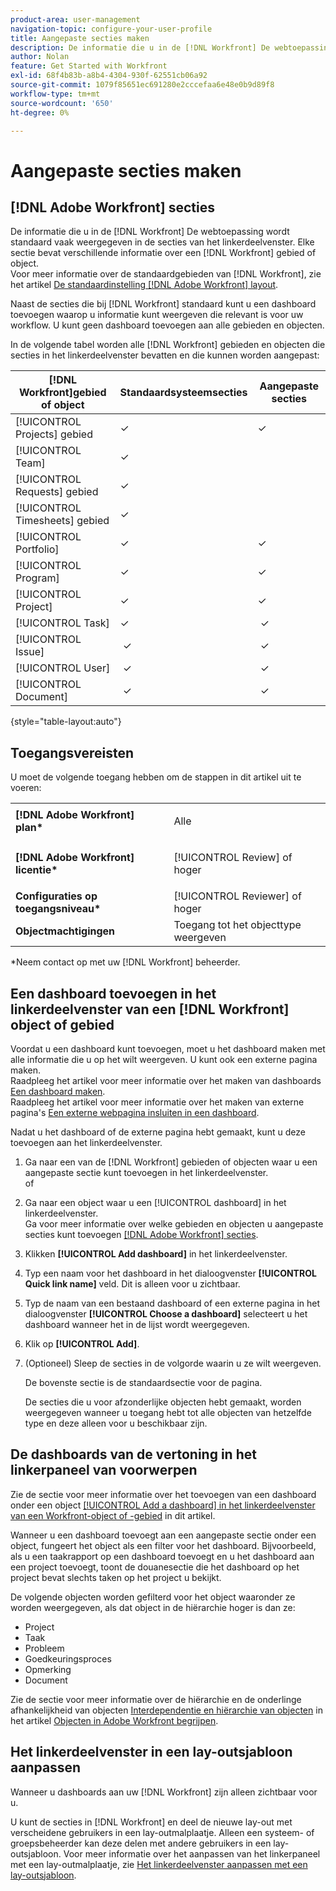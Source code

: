 ```yaml
---
product-area: user-management
navigation-topic: configure-your-user-profile
title: Aangepaste secties maken
description: De informatie die u in de [!DNL Workfront] De webtoepassing wordt standaard vaak weergegeven in de secties in het linkerdeelvenster. Elke sectie bevat verschillende informatie over een [!DNL Workfront] gebied of object.
author: Nolan
feature: Get Started with Workfront
exl-id: 68f4b83b-a8b4-4304-930f-62551cb06a92
source-git-commit: 1079f85651ec691280e2cccefaa6e48e0b9d89f8
workflow-type: tm+mt
source-wordcount: '650'
ht-degree: 0%

---
```


# Aangepaste secties maken

## [!DNL Adobe Workfront] secties

De informatie die u in de [!DNL Workfront] De webtoepassing wordt standaard vaak weergegeven in de secties van het linkerdeelvenster. Elke sectie bevat verschillende informatie over een [!DNL Workfront] gebied of object.\
Voor meer informatie over de standaardgebieden van [!DNL Workfront], zie het artikel [De standaardinstelling [!DNL Adobe Workfront] layout](../../../administration-and-setup/customize-workfront/use-layout-templates/about-the-default-wf-layout.md).

Naast de secties die bij [!DNL Workfront] standaard kunt u een dashboard toevoegen waarop u informatie kunt weergeven die relevant is voor uw workflow. U kunt geen dashboard toevoegen aan alle gebieden en objecten.

In de volgende tabel worden alle [!DNL Workfront] gebieden en objecten die secties in het linkerdeelvenster bevatten en die kunnen worden aangepast:

| **[!DNL Workfront]gebied of object** | **Standaardsysteemsecties** | **Aangepaste secties** |
|---|---|---|
| [!UICONTROL Projects] gebied | ✓ | ✓ |
| [!UICONTROL Team] | ✓ |   |
| [!UICONTROL Requests] gebied | ✓ |   |
| [!UICONTROL Timesheets] gebied | ✓ |   |
| [!UICONTROL Portfolio] | ✓ | ✓ |
| [!UICONTROL Program] | ✓ | ✓ |
| [!UICONTROL Project] | ✓ | ✓ |
| [!UICONTROL Task] | ✓ |  ✓ |
| [!UICONTROL Issue] |  ✓ |  ✓ |
| [!UICONTROL User] |  ✓ |  ✓ |
| [!UICONTROL Document] |  ✓ |  ✓ |

{style="table-layout:auto"}

## Toegangsvereisten

U moet de volgende toegang hebben om de stappen in dit artikel uit te voeren:

<table style="table-layout:auto"> 
 <col> 
 </col> 
 <col> 
 </col> 
 <tbody> 
  <tr> 
   <td role="rowheader"><strong>[!DNL Adobe Workfront] plan*</strong></td> 
   <td> <p>Alle</p> </td> 
  </tr> 
  <tr> 
   <td role="rowheader"><strong>[!DNL Adobe Workfront] licentie*</strong></td> 
   <td> <p>[!UICONTROL Review] of hoger</p> </td> 
  </tr> 
  <tr> 
   <td role="rowheader"><strong>Configuraties op toegangsniveau*</strong></td> 
   <td>[!UICONTROL Reviewer] of hoger</td> 
  </tr> 
  <tr> 
   <td role="rowheader"><strong>Objectmachtigingen</strong></td> 
   <td>Toegang tot het objecttype weergeven</td> 
  </tr> 
 </tbody> 
</table>

&#42;Neem contact op met uw [!DNL Workfront] beheerder.

## Een dashboard toevoegen in het linkerdeelvenster van een [!DNL Workfront] object of gebied

Voordat u een dashboard kunt toevoegen, moet u het dashboard maken met alle informatie die u op het wilt weergeven. U kunt ook een externe pagina maken.\
Raadpleeg het artikel voor meer informatie over het maken van dashboards [Een dashboard maken](../../../reports-and-dashboards/dashboards/creating-and-managing-dashboards/create-dashboard.md).\
Raadpleeg het artikel voor meer informatie over het maken van externe pagina&#39;s [Een externe webpagina insluiten in een dashboard](../../../reports-and-dashboards/dashboards/creating-and-managing-dashboards/embed-external-web-page-dashboard.md).

Nadat u het dashboard of de externe pagina hebt gemaakt, kunt u deze toevoegen aan het linkerdeelvenster.

1. Ga naar een van de [!DNL Workfront] gebieden of objecten waar u een aangepaste sectie kunt toevoegen in het linkerdeelvenster.\
   of
1. Ga naar een object waar u een [!UICONTROL dashboard] in het linkerdeelvenster.\
   Ga voor meer informatie over welke gebieden en objecten u aangepaste secties kunt toevoegen [[!DNL Adobe Workfront] secties](#adobe-workfront-sections).
1. Klikken **[!UICONTROL Add dashboard]** in het linkerdeelvenster.
1. Typ een naam voor het dashboard in het dialoogvenster **[!UICONTROL Quick link name]** veld. Dit is alleen voor u zichtbaar.
1. Typ de naam van een bestaand dashboard of een externe pagina in het dialoogvenster **[!UICONTROL Choose a dashboard]** selecteert u het dashboard wanneer het in de lijst wordt weergegeven.
1. Klik op **[!UICONTROL Add]**.
1. (Optioneel) Sleep de secties in de volgorde waarin u ze wilt weergeven.

   De bovenste sectie is de standaardsectie voor de pagina.

   De secties die u voor afzonderlijke objecten hebt gemaakt, worden weergegeven wanneer u toegang hebt tot alle objecten van hetzelfde type en deze alleen voor u beschikbaar zijn.

## De dashboards van de vertoning in het linkerpaneel van voorwerpen

Zie de sectie voor meer informatie over het toevoegen van een dashboard onder een object [[!UICONTROL Add a dashboard] in het linkerdeelvenster van een Workfront-object of -gebied](#add-a-dashboard-in-the-left-panel-of-a-workfront-object-or-area) in dit artikel.

Wanneer u een dashboard toevoegt aan een aangepaste sectie onder een object, fungeert het object als een filter voor het dashboard. Bijvoorbeeld, als u een taakrapport op een dashboard toevoegt en u het dashboard aan een project toevoegt, toont de douanesectie die het dashboard op het project bevat slechts taken op het project u bekijkt.

De volgende objecten worden gefilterd voor het object waaronder ze worden weergegeven, als dat object in de hiërarchie hoger is dan ze:

* Project
* Taak
* Probleem
* Goedkeuringsproces
* Opmerking
* Document

Zie de sectie voor meer informatie over de hiërarchie en de onderlinge afhankelijkheid van objecten [Interdependentie en hiërarchie van objecten](../../../workfront-basics/navigate-workfront/workfront-navigation/understand-objects.md#understanding-interdependency-and-hierarchy-of-objects) in het artikel [Objecten in Adobe Workfront begrijpen](../../../workfront-basics/navigate-workfront/workfront-navigation/understand-objects.md).

## Het linkerdeelvenster in een lay-outsjabloon aanpassen

Wanneer u dashboards aan uw [!DNL Workfront] zijn alleen zichtbaar voor u.

U kunt de secties in [!DNL Workfront] en deel de nieuwe lay-out met verscheidene gebruikers in een lay-outmalplaatje. Alleen een systeem- of groepsbeheerder kan deze delen met andere gebruikers in een lay-outsjabloon. Voor meer informatie over het aanpassen van het linkerpaneel met een lay-outmalplaatje, zie [Het linkerdeelvenster aanpassen met een lay-outsjabloon](/help/quicksilver/administration-and-setup/customize-workfront/use-layout-templates/customize-left-panel.md).
